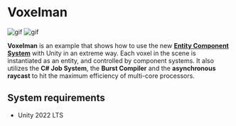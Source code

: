 Voxelman
========

![gif](https://github.com/keijiro/Voxelman/assets/343936/007c60af-dc88-4137-af3d-41820a681761)
![gif](https://github.com/keijiro/Voxelman/assets/343936/8f6e6a29-cf0e-4a8b-afc1-8a87804cb518)

**Voxelman** is an example that shows how to use the new **[Entity Component
System]** with Unity in an extreme way. Each voxel in the scene is instantiated
as an entity, and controlled by component systems. It also utilizes the **C#
Job System**, the **Burst Compiler** and the **asynchronous raycast** to hit
the maximum efficiency of multi-core processors.

[Entity Component System]: https://unity.com/ecs

System requirements
-------------------

- Unity 2022 LTS
